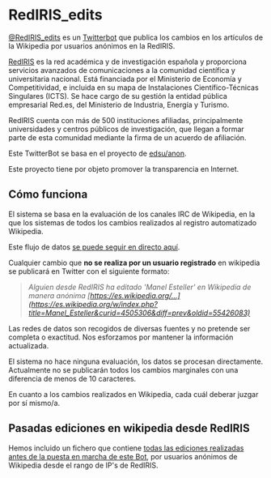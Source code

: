 # RedIRIS_edits

[@RedIRIS_edits](https://twitter.com/RedIRIS_edits) es un [Twitterbot](http://en.wikipedia.org/wiki/Twitterbot) que publica los cambios en los artículos de la Wikipedia por usuarios anónimos en la RedIRIS.

[RedIRIS](http://www.rediris.es) es la red académica y de investigación española y proporciona servicios avanzados de comunicaciones a la comunidad científica y universitaria nacional. Está financiada por el Ministerio de Economía y Competitividad, e incluida en su mapa de Instalaciones Científico-Técnicas Singulares (ICTS). Se hace cargo de su gestión la entidad pública empresarial Red.es, del Ministerio de Industria, Energía y Turismo.

RedIRIS cuenta con más de 500 instituciones afiliadas, principalmente universidades y centros públicos de investigación, que llegan a formar parte de esta comunidad mediante la firma de un acuerdo de afiliación.

Este TwitterBot se basa en el proyecto de [edsu/anon](https://github.com/edsu/anon). 

Este proyecto tiene por objeto promover la transparencia en Internet.

## Cómo funciona

El sistema se basa en la evaluación de los canales IRC de Wikipedia, en la que los sistemas de todos los cambios realizados al registro automatizado Wikipedia.

Este flujo de datos [se puede seguir en directo aquí](http://wikistream.wmflabs.org). 

Cualquier cambio que **no se realiza por un usuario registrado** en wikipedia se publicará en Twitter con el siguiente formato:

> _Alguien desde RedIRIS ha editado 'Manel Esteller' en Wikipedia de manera anónima [https://es.wikipedia.org/…](https://es.wikipedia.org/w/index.php?title=Manel_Esteller&curid=4505306&diff=prev&oldid=55426083)_


Las redes de datos son recogidos de diversas fuentes y no pretende ser completa o exactitud. Nos esforzamos por mantener la información actualizada. 

El sistema no hace ninguna evaluación, los datos se procesan directamente. Actualmente no se publicarán todos los cambios marginales con una diferencia de menos de 10 caracteres.

En cuanto a los cambios realizados en Wikipedia, cada cuál deberar juzgar por sí mismo/a.


## Pasadas ediciones en wikipedia desde RedIRIS

Hemos incluido un fichero que contiene [todas las ediciones realizadas antes de la puesta en marcha de este Bot](blob/master/rediris_parl_wikipedia.md), por usuarios anónimos de Wikipedia desde el rango de IP's de RedIRIS.




